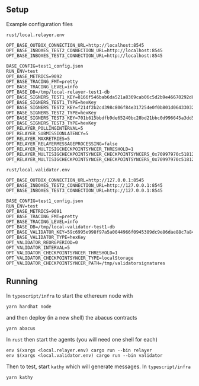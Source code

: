 ## Setup
Example configuration files

<!--
`rust/local.checkpointer.env`
```shell
OPT_BASE_OUTBOX_CONNECTION_URL=http://localhost:8545
OPT_BASE_INBOXES_TEST2_CONNECTION_URL=http://localhost:8545
OPT_BASE_INBOXES_TEST3_CONNECTION_URL=http://localhost:8545

BASE_CONFIG=test1_config.json
RUN_ENV=test
OPT_BASE_METRICS=9090
OPT_BASE_TRACING_FMT=pretty
OPT_BASE_TRACING_LEVEL=info
OPT_BASE_DB=/tmp/local-checkpointer-test1-db
OPT_BASE_SIGNERS_TEST1_KEY=8166f546bab6da521a8369cab06c5d2b9e46670292d85c875ee9ec20e84ffb61
OPT_BASE_SIGNERS_TEST1_TYPE=hexKey
OPT_BASE_SIGNERS_TEST2_KEY=f214f2b2cd398c806f84e317254e0f0b801d0643303237d97a22a48e01628897
OPT_BASE_SIGNERS_TEST2_TYPE=hexKey
OPT_BASE_SIGNERS_TEST3_KEY=701b615bbdfb9de65240bc28bd21bbc0d996645a3dd57e7b12bc2bdf6f192c82
OPT_BASE_SIGNERS_TEST3_TYPE=hexKey
OPT_CHECKPOINTER_POLLINGINTERVAL=5
OPT_CHECKPOINTER_CREATIONLATENCY=5
```
-->

`rust/local.relayer.env`
```shell
OPT_BASE_OUTBOX_CONNECTION_URL=http://localhost:8545
OPT_BASE_INBOXES_TEST2_CONNECTION_URL=http://localhost:8545
OPT_BASE_INBOXES_TEST3_CONNECTION_URL=http://localhost:8545

BASE_CONFIG=test1_config.json
RUN_ENV=test
OPT_BASE_METRICS=9092
OPT_BASE_TRACING_FMT=pretty
OPT_BASE_TRACING_LEVEL=info
OPT_BASE_DB=/tmp/local-relayer-test1-db
OPT_BASE_SIGNERS_TEST1_KEY=8166f546bab6da521a8369cab06c5d2b9e46670292d85c875ee9ec20e84ffb61
OPT_BASE_SIGNERS_TEST1_TYPE=hexKey
OPT_BASE_SIGNERS_TEST2_KEY=f214f2b2cd398c806f84e317254e0f0b801d0643303237d97a22a48e01628897
OPT_BASE_SIGNERS_TEST2_TYPE=hexKey
OPT_BASE_SIGNERS_TEST3_KEY=701b615bbdfb9de65240bc28bd21bbc0d996645a3dd57e7b12bc2bdf6f192c82
OPT_BASE_SIGNERS_TEST3_TYPE=hexKey
OPT_RELAYER_POLLINGINTERVAL=5
OPT_RELAYER_SUBMISSIONLATENCY=5
OPT_RELAYER_MAXRETRIES=5
OPT_RELAYER_RELAYERMESSAGEPROCESSING=false
OPT_RELAYER_MULTISIGCHECKPOINTSYNCER_THRESHOLD=1
OPT_RELAYER_MULTISIGCHECKPOINTSYNCER_CHECKPOINTSYNCERS_0x70997970c51812dc3a010c7d01b50e0d17dc79c8_TYPE=localStorage
OPT_RELAYER_MULTISIGCHECKPOINTSYNCER_CHECKPOINTSYNCERS_0x70997970c51812dc3a010c7d01b50e0d17dc79c8_PATH=/tmp/validatorsignatures

```

`rust/local.validator.env`
```shell
OPT_BASE_OUTBOX_CONNECTION_URL=http://127.0.0.1:8545
OPT_BASE_INBOXES_TEST2_CONNECTION_URL=http://127.0.0.1:8545
OPT_BASE_INBOXES_TEST3_CONNECTION_URL=http://127.0.0.1:8545

BASE_CONFIG=test1_config.json
RUN_ENV=test
OPT_BASE_METRICS=9091
OPT_BASE_TRACING_FMT=pretty
OPT_BASE_TRACING_LEVEL=info
OPT_BASE_DB=/tmp/local-validator-test1-db
OPT_BASE_VALIDATOR_KEY=59c6995e998f97a5a0044966f0945389dc9e86dae88c7a8412f4603b6b78690d
OPT_BASE_VALIDATOR_TYPE=hexKey
OPT_VALIDATOR_REORGPERIOD=0
OPT_VALIDATOR_INTERVAL=5
OPT_VALIDATOR_CHECKPOINTSYNCER_THRESHOLD=1
OPT_VALIDATOR_CHECKPOINTSYNCER_TYPE=localStorage
OPT_VALIDATOR_CHECKPOINTSYNCER_PATH=/tmp/validatorsignatures
```

## Running
In `typescript/infra` to start the ethereum node with
```shell
yarn hardhat node
```

and then deploy (in a new shell) the abacus contracts
```shell
yarn abacus
```

In `rust` then start the agents (you will need one shell for each)
<!-- env $(xargs <local.checkpointer.env) cargo run --bin checkpointer -->
```shell
env $(xargs <local.relayer.env) cargo run --bin relayer
env $(xargs <local.validator.env) cargo run --bin validator
```

Then to test, start `kathy` which will generate messages.
In `typescript/infra`
```shell
yarn kathy
```
